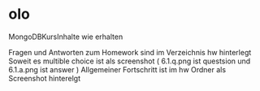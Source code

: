 # olo
MongoDBKursInhalte wie erhalten

Fragen und Antworten zum Homework sind im Verzeichnis hw hinterlegt
Soweit es multible choice ist als screenshot ( 6.1.q.png ist questsion und 6.1.a.png ist answer )
Allgemeiner Fortschritt ist im hw Ordner als Screenshot hinterelgt
